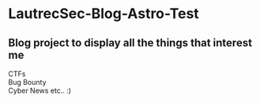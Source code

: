 # LautrecSec-Blog-Astro-Test
## Blog project to display all the things that interest me <br>
CTFs<br>
Bug Bounty<br> 
Cyber News etc.. :)<br>
